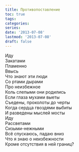 ```yaml
---
title: Противопоставление
toc: true
tags:
categories:
series:
date: '2013-07-08'
lastmod: '2013-07-08'
draft: false
---
```


<!--more-->

Иду \
Закатами \
Пламенно \
Ввысь \
Что знают эти люди \
Со ртами дырами \
Про неизбежное \
Коль слепыми они родились \
Если глаза мухами выеты \
Съедены, проколоты до черты \
Когда сердца гвоздями выбиты \
И разведены мыслей мосты \
Иду \
Рассветами \
Сизыми-нежными \
Всё спускаюсь, падаю вниз \
Что я знаю о неизбежности \
Кроме отсутствия в ней границ?
